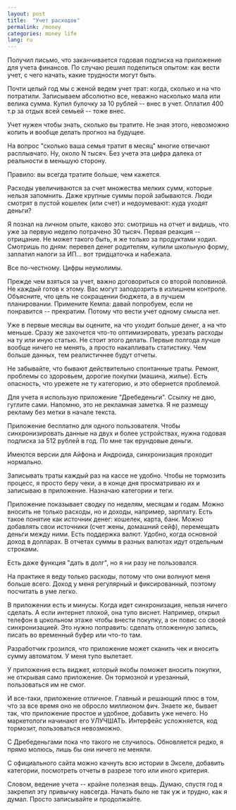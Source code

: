 ```yaml
---
layout: post
title:  "Учет расходов"
permalink: /money
categories: money life
lang: ru
---
```


Получил письмо, что заканчивается годовая подписка на приложение для учета
финансов. По случаю решил поделиться опытом: как вести учет, с чего начать,
какие трудности могут быть.

Почти целый год мы с женой ведем учет трат: когда, сколько и на что
потратили. Записываем абсолютно все, неважно насколько мала или велика
сумма. Купил булочку за 10 рублей -- внес в учет. Оплатил 400 т.р за отдых всей
семьей -- тоже внес.

Учет нужен чтобы знать, сколько вы тратите. Не зная этого, невозможно копить и
вообще делать прогноз на будущее.

На вопрос "сколько ваша семья тратит в месяц" многие отвечают расплывчато. Ну,
около N тысяч. Без учета эта цифра далека от реальности в меньшую сторону.

Правило: вы всегда тратите больше, чем кажется.

Расходы увеличиваются за счет множества мелких сумм, которые нельзя
запомнить. Даже крупные суммы порой забываются. Люди смотрят в пустой кошелек
(или счет) и недоумевают: куда уходят деньги?

Я познал на личном опыте, каково это: смотришь на отчет и видишь, что уже за
первую неделю потрачено 30 тысяч. Первая реакция -- отрицание. Не может такого
быть, я же только за продуктами ходил. Смотришь по дням: перевел денег
родителям, купили школьную форму, заплатил налоги за ИП... вот тридцаточка и
набежала.

Все по-честному. Цифры неумолимы.

Прежде чем взяться за учет, важно договориться со второй половиной. Не каждый
готов к этому. Вас могут заподозрить в излишнем контроле. Объясните, что цель не
сокращении бюджета, а в лучшем планировании. Примените Кемпа: давай попробуем,
если не понравится -- прекратим. Потому что вести учет одному смысла нет.

Уже в первые месяцы вы оцените, на что уходит больше денег, а на что
меньше. Сразу же захочется что-то оптимизировать, урезать расходы на ту или иную
статью. Не стоит этого делать. Первые полгода лучше вообще ничего не менять, а
просто накапливать статистику. Чем больше данных, тем реалистичнее будут отчеты.

Не забывайте, что бывают действительно спонтанные траты. Ремонт, проблемы со
здоровьем, дорогие покупки (машина, жилье). Есть опасность, что урежете не ту
категорию, и это обернется проблемой.

Для учета я использую приложение "Дребеденьги". Ссылку не даю, гуглите
сами. Напомню, это не рекламная заметка. Я не размещу рекламу без метки в начале
текста.

Приложение бесплатно для одного пользователя. Чтобы синхронизировать данные на
двух и более устройствах, нужна годовая подписка за 512 рублей в год. По мне так
ерундовые деньги.

Имеются версии для Айфона и Андроида, синхронизация проходит нормально.

Записывать траты каждый раз на кассе не удобно. Чтобы не тормозить процесс, я
просто беру чеки, а в конце дня просматриваю их и записываю в
приложение. Назначаю категории и теги.

Приложение показывает сводку по неделям, месяцам и годам. Можно вносить не
только расходы, но и доходы, например, зарплату. Есть такое понятие как источник
денег: кошелек, карта, банк. Можно добавлять свои источники (счет жены, домашний
сейф), перемещать деньги между ними. Есть поддержка валют. Удобно, когда
основной доход в долларах. В отчетах суммы в разных валютах идут отдельным
строками.

Есть даже функция "дать в долг", но я ни разу не пользовался.

На практике я веду только расходы, потому что они волнуют меня больше
всего. Доход у меня регулярный и фиксированный, поэтому посчитать в уме легко.

В приложении есть и минусы. Когда идет синхронизация, нельзя ничего сделать. А
если интернет плохой, она тупо виснет. Например, открыл телефон в цокольном
этаже чтобы внести покупку, а он повис со своей синхронизацией. Это нужно
поправить: сделать отложенную запись, писать во временный буфер или что-то там.

Разработчик грозился, что приложение может сканить чек и вносить сумму
автоматом. У меня тупо вылетает.

У приложения есть виджет, который якобы поможет вносить покупки, не открывая
само приложение. Он тормозной и урезанный, пользоваться им не смог.

И все-таки, приложение отличное. Главный и решающий плюс в том, что за все время
оно не обросло миллионом фич. Знаете же, бывает так, что приложение простое и
удобное, добавить уже нечего. Но маркетологи начинают его УЛУЧШАТЬ. Интерфейс
усложняется, код тормозит, пользоваться невозможно.

С Дребеденьгами пока что такого не случилось. Обновляется редко, я прямо молюсь,
лишь бы они ничего не меняли.

С официального сайта можно качнуть всю истории в Экселе, добавить категории,
посмотреть отчеты в разрезе того или иного критерия.

Словом, ведение учета -- крайне полезная вещь. Думаю, спустя год я закрепил эту
привычку навсегда. Начать было не так уж и трудно, как я думал. Просто
записывайте и продолжайте.
